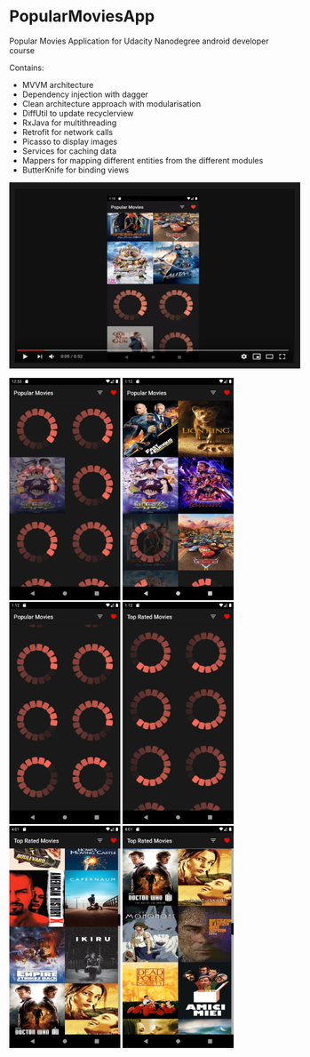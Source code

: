 # PopularMoviesApp
Popular Movies Application for Udacity Nanodegree android developer course

Contains:
- MVVM architecture
- Dependency injection with dagger
- Clean architecture approach with modularisation
- DiffUtil to update recyclerview
- RxJava for multithreading
- Retrofit for network calls
- Picasso to display images
- Services for caching data
- Mappers for mapping different entities from the different modules
- ButterKnife for binding views

<a href="http://www.youtube.com/watch?feature=player_embedded&v=KPCqwD2kTL4
" target="_blank"><img src="screenshots/popular_movie.png"
alt="App demo video" width="560" height="315" border="10" /></a>

<p float="left">
  <img src="screenshots/Screenshot_1565265240.png" width="200" height="400"> 
  <img src="screenshots/Screenshot_1565266337.png" width="200" height="400">
  <img src="screenshots/Screenshot_1565266341.png" width="200" height="400">
  <img src="screenshots/Screenshot_1565266345.png" width="200" height="400">
  <img src="screenshots/Screenshot_1565276478.png" width="200" height="400">
  <img src="screenshots/Screenshot_1565276483.png" width="200" height="400">
</p>
